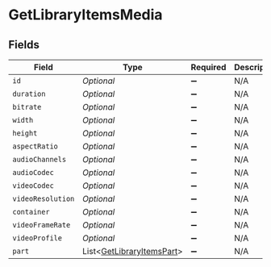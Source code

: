 # GetLibraryItemsMedia


## Fields

| Field                                                                       | Type                                                                        | Required                                                                    | Description                                                                 | Example                                                                     |
| --------------------------------------------------------------------------- | --------------------------------------------------------------------------- | --------------------------------------------------------------------------- | --------------------------------------------------------------------------- | --------------------------------------------------------------------------- |
| `id`                                                                        | *Optional<Integer>*                                                         | :heavy_minus_sign:                                                          | N/A                                                                         | 119534                                                                      |
| `duration`                                                                  | *Optional<Integer>*                                                         | :heavy_minus_sign:                                                          | N/A                                                                         | 11558112                                                                    |
| `bitrate`                                                                   | *Optional<Integer>*                                                         | :heavy_minus_sign:                                                          | N/A                                                                         | 25025                                                                       |
| `width`                                                                     | *Optional<Integer>*                                                         | :heavy_minus_sign:                                                          | N/A                                                                         | 3840                                                                        |
| `height`                                                                    | *Optional<Integer>*                                                         | :heavy_minus_sign:                                                          | N/A                                                                         | 2072                                                                        |
| `aspectRatio`                                                               | *Optional<Double>*                                                          | :heavy_minus_sign:                                                          | N/A                                                                         | 1.85                                                                        |
| `audioChannels`                                                             | *Optional<Integer>*                                                         | :heavy_minus_sign:                                                          | N/A                                                                         | 6                                                                           |
| `audioCodec`                                                                | *Optional<String>*                                                          | :heavy_minus_sign:                                                          | N/A                                                                         | eac3                                                                        |
| `videoCodec`                                                                | *Optional<String>*                                                          | :heavy_minus_sign:                                                          | N/A                                                                         | hevc                                                                        |
| `videoResolution`                                                           | *Optional<String>*                                                          | :heavy_minus_sign:                                                          | N/A                                                                         | 4k                                                                          |
| `container`                                                                 | *Optional<String>*                                                          | :heavy_minus_sign:                                                          | N/A                                                                         | mkv                                                                         |
| `videoFrameRate`                                                            | *Optional<String>*                                                          | :heavy_minus_sign:                                                          | N/A                                                                         | 24p                                                                         |
| `videoProfile`                                                              | *Optional<String>*                                                          | :heavy_minus_sign:                                                          | N/A                                                                         | main 10                                                                     |
| `part`                                                                      | List<[GetLibraryItemsPart](../../models/operations/GetLibraryItemsPart.md)> | :heavy_minus_sign:                                                          | N/A                                                                         |                                                                             |